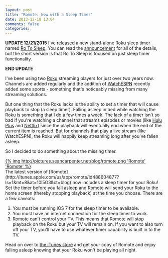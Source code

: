```yaml
---
layout: post
title: "Romote: Now with a Sleep Timer"
date: 2013-12-18 13:04
comments: false
categories:
---
```

**UPDATE 12/21/2015**
[I've released](http://blog.seancarpenter.net/2015/12/21/ro-to-sleep-a-new-roku-sleep-timer/) a new stand-alone Roku sleep timer named [Ro To Sleep](https://itunes.apple.com/us/app/ro-to-sleep-roku-streaming/id1067642181?ls=1&mt=8&at=10l5G3&ct=blog). You can read the [announcement](http://blog.seancarpenter.net/2015/12/21/ro-to-sleep-a-new-roku-sleep-timer/) for all of the details, but the short version is that Ro To Sleep is focused on just sleep timer functionality.

**END UPDATE**

I've been using two [Roku](http://www.roku.com) streaming players for just over two years now. Channels are added regularly and the addition of [WatchESPN](http://www.roku.com/channels/#!details/34376/watchespn) recently added some sports - something that's noticeably missing from many streaming solutions.

<!-- more -->
But one thing that the Roku lacks is the ability to set a timer that will cause playback to stop (a sleep timer). Falling asleep in bed while watching the Roku is something that I do a few times a week. The lack of a timer isn't so bad if you're watching a channel that streams episodes or movies (like [Hulu Plus](http://www.roku.com/channels/#!details/2285/hulu-plus) and [Netflix](http://www.roku.com/channels/#!details/12/netflix)) since the playback will eventually end when the end of the current item is reached. But for channels that play a live stream (like WatchESPN), the Roku will happily keep streaming long after you've fallen asleep.

So I decided to do something about the missing timer.
<div class="centered screenshots">
	<a href="http://itunes.apple.com/us/app/romote/id488604877?ls=1&amp;mt=8&amp;at=10l5G3&amp;ct=blog" class="plain-image">
	    {% img http://pictures.seancarpenter.net/blog/romote.png 'Romote' 'Romote' %}
	</a>
</div>
The latest version of [Romote](http://itunes.apple.com/us/app/romote/id488604877?ls=1&mt=8&at=10l5G3&ct=blog) now includes a sleep timer for your Roku! Set the timer before you fall asleep and Romote will send your Roku to the home screen (thereby stopping playback) at the time you choose. There are a few caveats:
<ol class="indented-list">
	<li>You must be running iOS 7 for the sleep timer to be available.</li>
	<li>You must have an internet connection for the sleep timer to work.</li>
	<li>Romote can't control your TV. This means that Romote will stop playback on the Roku but your TV will remain on. If you want to also turn off your TV, you'll have to use whatever timer capability is built in to the TV.</li>
</ol>

Head on over to [the iTunes store](http://itunes.apple.com/us/app/romote/id488604877?ls=1&mt=8&at=10l5G3&ct=blog) and get your copy of Romote and enjoy falling asleep knowing that your Roku won't be playing all night.
